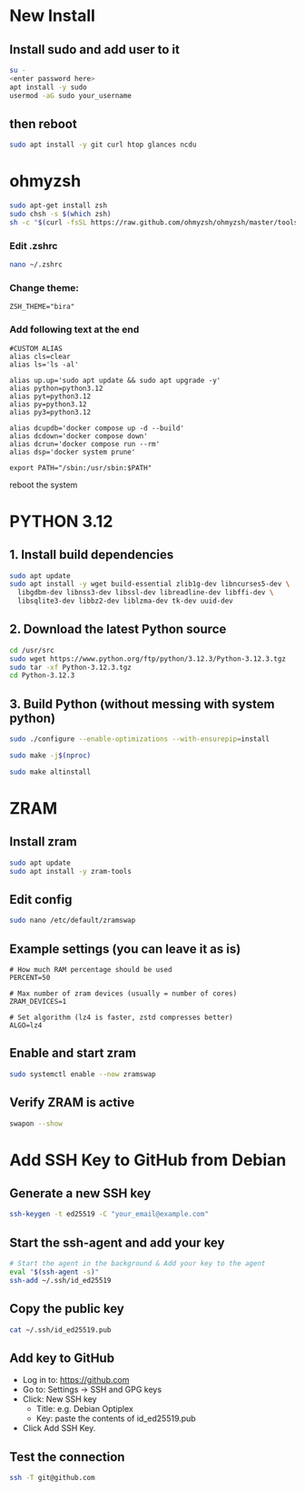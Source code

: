 # New Install

## Install sudo and add user to it

```bash
su -
<enter password here>
apt install -y sudo
usermod -aG sudo your_username
```

## then reboot

```bash
sudo apt install -y git curl htop glances ncdu
```

# ohmyzsh

```bash
sudo apt-get install zsh
sudo chsh -s $(which zsh)
sh -c "$(curl -fsSL https://raw.github.com/ohmyzsh/ohmyzsh/master/tools/install.sh)"
```

### Edit .zshrc

```bash
nano ~/.zshrc
```

### Change theme:

```text
ZSH_THEME="bira"
```

### Add following text at the end

```text
#CUSTOM ALIAS
alias cls=clear
alias ls='ls -al'

alias up.up='sudo apt update && sudo apt upgrade -y'
alias python=python3.12
alias pyt=python3.12
alias py=python3.12
alias py3=python3.12

alias dcupdb='docker compose up -d --build'
alias dcdown='docker compose down'
alias dcrun='docker compose run --rm'
alias dsp='docker system prune'

export PATH="/sbin:/usr/sbin:$PATH"
```

reboot the system

# PYTHON 3.12

## 1. Install build dependencies

```bash
sudo apt update
sudo apt install -y wget build-essential zlib1g-dev libncurses5-dev \
  libgdbm-dev libnss3-dev libssl-dev libreadline-dev libffi-dev \
  libsqlite3-dev libbz2-dev liblzma-dev tk-dev uuid-dev
```

## 2. Download the latest Python source

```bash
cd /usr/src
sudo wget https://www.python.org/ftp/python/3.12.3/Python-3.12.3.tgz
sudo tar -xf Python-3.12.3.tgz
cd Python-3.12.3
```

## 3. Build Python (without messing with system python)

```bash
sudo ./configure --enable-optimizations --with-ensurepip=install
```

```bash
sudo make -j$(nproc)
```

```bash
sudo make altinstall
```

# ZRAM

## Install zram

```bash
sudo apt update
sudo apt install -y zram-tools
```

## Edit config

```bash
sudo nano /etc/default/zramswap
```

## Example settings (you can leave it as is)

```text
# How much RAM percentage should be used
PERCENT=50

# Max number of zram devices (usually = number of cores)
ZRAM_DEVICES=1

# Set algorithm (lz4 is faster, zstd compresses better)
ALGO=lz4

```

## Enable and start zram

```bash
sudo systemctl enable --now zramswap
```

## Verify ZRAM is active

```bash
swapon --show
```

# Add SSH Key to GitHub from Debian

##  Generate a new SSH key

```bash
ssh-keygen -t ed25519 -C "your_email@example.com"
```

## Start the ssh-agent and add your key

```bash
# Start the agent in the background & Add your key to the agent
eval "$(ssh-agent -s)"
ssh-add ~/.ssh/id_ed25519
```

## Copy the public key

```bash
cat ~/.ssh/id_ed25519.pub
```

## Add key to GitHub

 - Log in to: https://github.com
- Go to: Settings → SSH and GPG keys
- Click: New SSH key
  - Title: e.g. Debian Optiplex
  - Key: paste the contents of id_ed25519.pub
- Click Add SSH Key.

## Test the connection

```bash
ssh -T git@github.com
```
